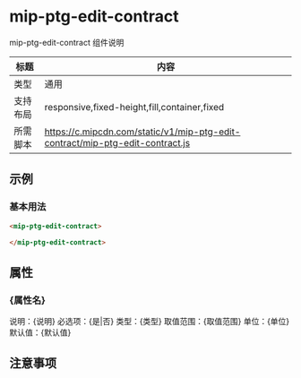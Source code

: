 # mip-ptg-edit-contract

mip-ptg-edit-contract 组件说明

标题|内容
----|----
类型|通用
支持布局|responsive,fixed-height,fill,container,fixed
所需脚本|https://c.mipcdn.com/static/v1/mip-ptg-edit-contract/mip-ptg-edit-contract.js

## 示例

### 基本用法
```html
<mip-ptg-edit-contract>

</mip-ptg-edit-contract>
```

## 属性

### {属性名}

说明：{说明}
必选项：{是|否}
类型：{类型}
取值范围：{取值范围}
单位：{单位}
默认值：{默认值}

## 注意事项

